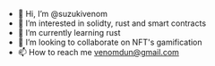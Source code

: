 - 👋 Hi, I’m @suzukivenom
- 👀 I’m interested in solidty, rust and smart contracts
- 🌱 I’m currently learning rust
- 💞️ I’m looking to collaborate on NFT's gamification
- 📫 How to reach me venomdun@gmail.com

<!---
suzukivenom/suzukivenom is a ✨ special ✨ repository because its `README.md` (this file) appears on your GitHub profile.
You can click the Preview link to take a look at your changes.
--->
